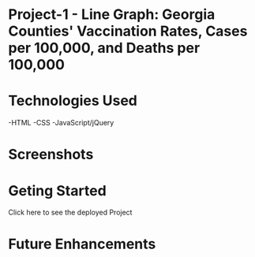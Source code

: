 # Project-1 - Line Graph: Georgia Counties' Vaccination Rates, Cases per 100,000, and Deaths per 100,000



# Technologies Used

-HTML
-CSS
-JavaScript/jQuery

# Screenshots

# Geting Started

Click here to see the deployed Project

# Future Enhancements